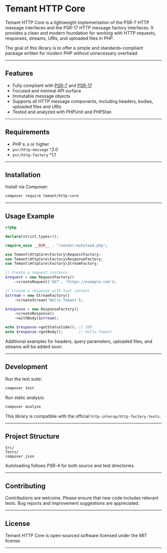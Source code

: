 # Temant HTTP Core

Temant HTTP Core is a lightweight implementation of the PSR-7 HTTP message interfaces and the PSR-17 HTTP message factory interfaces. It provides a clean and modern foundation for working with HTTP requests, responses, streams, URIs, and uploaded files in PHP.

The goal of this library is to offer a simple and standards-compliant package written for modern PHP without unnecessary overhead.

---

## Features

- Fully compliant with [PSR-7](https://www.php-fig.org/psr/psr-7/) and [PSR-17](https://www.php-fig.org/psr/psr-17/)
- Focused and minimal API surface
- Immutable message objects
- Supports all HTTP message components, including headers, bodies, uploaded files and URIs
- Tested and analyzed with PHPUnit and PHPStan

---

## Requirements

- PHP `8.4` or higher
- `psr/http-message` ^2.0
- `psr/http-factory` ^1.1

---

## Installation

Install via Composer:

```bash
composer require temant/http-core
```

---

## Usage Example

```php
<?php

declare(strict_types=1);

require_once __DIR__ . "/vendor/autoload.php";

use Temant\HttpCore\Factory\RequestFactory;
use Temant\HttpCore\Factory\ResponseFactory;
use Temant\HttpCore\Factory\StreamFactory;

// Create a request instance
$request = new RequestFactory()
    ->createRequest('GET', 'https://example.com');

// Create a response with text content
$stream = new StreamFactory()
    ->createStream('Hello Temant');

$response = new ResponseFactory()
    ->createResponse()
    ->withBody($stream);

echo $response->getStatusCode(); // 200
echo $response->getBody();       // Hello Temant
```

Additional examples for headers, query parameters, uploaded files, and streams will be added soon.

---

## Development

Run the test suite:

```bash
composer test
```

Run static analysis:

```bash
composer analyse
```

This library is compatible with the official `http-interop/http-factory-tests`.

---

## Project Structure

```
Src/
Tests/
composer.json
```

Autoloading follows PSR-4 for both source and test directories.

---

## Contributing

Contributions are welcome. Please ensure that new code includes relevant tests. Bug reports and improvement suggestions are appreciated.

---

## License

Temant HTTP Core is open-sourced software licensed under the MIT license.

---
